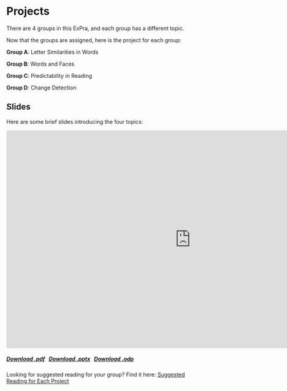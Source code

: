 # Projects

There are 4 groups in this ExPra, and each group has a different topic. 

Now that the groups are assigned, here is the project for each group:

**Group A**: Letter Similarities in Words

**Group B**: Words and Faces

**Group C**: Predictability in Reading

**Group D**: Change Detection

## Slides

Here are some brief slides introducing the four topics:

<iframe src="https://docs.google.com/presentation/d/e/2PACX-1vQtrBPkNbltbtESfMjbQmt2dQg9Dk4C-jkfsQxcVA1IoooCWIj8bN_LRouRpHy0dbe5dS91GU-xvNez/embed?start=false&loop=false" frameborder="0" width="960" height="569" allowfullscreen="true" mozallowfullscreen="true" webkitallowfullscreen="true"></iframe>

<h5>
<a href=https://docs.google.com/presentation/d/11_jFbdhQcQWst7wURzoz7wfD-QvSjxxu4EGfWybx4MA/export/pdf><i class="fa-solid fa-file-pdf"></i> Download .pdf</a>
&nbsp;
<a href=https://docs.google.com/presentation/d/11_jFbdhQcQWst7wURzoz7wfD-QvSjxxu4EGfWybx4MA/export/pptx><i class="fa-solid fa-file-powerpoint"></i> Download .pptx</a>
&nbsp;
<a href=https://docs.google.com/presentation/d/11_jFbdhQcQWst7wURzoz7wfD-QvSjxxu4EGfWybx4MA/export/odp><i class="fa-solid fa-file"></i> Download .odp</a>
</h5>

Looking for suggested reading for your group? Find it here: [Suggested Reading for Each Project](https://jackedtaylor.github.io/expra-wise24/general/reading.html#suggested-reading-specific-to-each-project)
